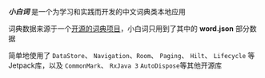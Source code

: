 ***小白词*** 是一个为学习和实践而开发的中文词典类本地应用

词典数据来源于一个[开源的词典项目](https://github.com/mapull/chinese-dictionary "汉语拼音辞典")，小白词只用到了其中的 **word.json** 部分数据

简单地使用了 `DataStore`、 `Navigation`、`Room`、 `Paging`、 `Hilt`、 `Lifecycle` 等Jetpack库，以及 `CommonMark`、 `RxJava 3` `AutoDispose`等其他开源库